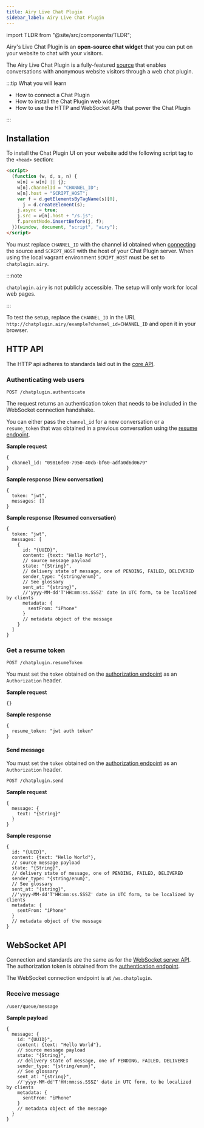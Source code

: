 ```yaml
---
title: Airy Live Chat Plugin
sidebar_label: Airy Live Chat Plugin
---
```


import TLDR from "@site/src/components/TLDR";

<TLDR>

Airy's Live Chat Plugin is an **open-source chat widget** that you can put on your website to chat with your visitors.

 </TLDR>

The Airy Live Chat Plugin is a fully-featured
[source](/getting-started/glossary#source) that enables conversations with
anonymous website visitors through a web chat plugin.

:::tip What you will learn

- How to connect a Chat Plugin
- How to install the Chat Plugin web widget
- How to use the HTTP and WebSocket APIs that power the Chat Plugin

:::

## Installation

To install the Chat Plugin UI on your website add the following script tag to
the `<head>` section:

```html
<script>
  (function (w, d, s, n) {
    w[n] = w[n] || {};
    w[n].channelId = "CHANNEL_ID";
    w[n].host = "SCRIPT_HOST";
    var f = d.getElementsByTagName(s)[0],
      j = d.createElement(s);
    j.async = true;
    j.src = w[n].host + "/s.js";
    f.parentNode.insertBefore(j, f);
  })(window, document, "script", "airy");
</script>
```

You must replace `CHANNEL_ID` with the channel id obtained when
[connecting](#connecting-a-channel) the source and `SCRIPT_HOST` with the host
of your Chat Plugin server. When using the local vagrant environment
`SCRIPT_HOST` must be set to `chatplugin.airy`.

:::note

`chatplugin.airy` is not publicly accessible. The setup will only work for local web pages.

:::

To test the setup, replace the `CHANNEL_ID` in the URL
`http://chatplugin.airy/example?channel_id=CHANNEL_ID` and open it in your
browser.

## HTTP API

The HTTP api adheres to standards laid out in the [core
API](/api/introduction#authentication).

### Authenticating web users

`POST /chatplugin.authenticate`

The request returns an authentication token that needs to be included in the
WebSocket connection handshake.

You can either pass the `channel_id` for a new conversation or a `resume_token` that was obtained in a
previous conversation using the [resume endpoint](#get-a-resume-token).

**Sample request**

```json5
{
  channel_id: "09816fe0-7950-40cb-bf60-adfa0d6d0679"
}
```

**Sample response (New conversation)**

```json5
{
  token: "jwt",
  messages: []
}
```

**Sample response (Resumed conversation)**

```json5
{
  token: "jwt",
  messages: [
    {
      id: "{UUID}",
      content: {text: "Hello World"},
      // source message payload
      state: "{String}",
      // delivery state of message, one of PENDING, FAILED, DELIVERED
      sender_type: "{string/enum}",
      // See glossary
      sent_at: "{string}",
      //'yyyy-MM-dd'T'HH:mm:ss.SSSZ' date in UTC form, to be localized by clients
      metadata: {
        sentFrom: "iPhone"
      }
      // metadata object of the message
    }
  ]
}
```

### Get a resume token

`POST /chatplugin.resumeToken`

You must set the `token` obtained on the [authorization endpoint](#authenticating-web-users) as an `Authorization`
header.

**Sample request**

```json5
{}
```

**Sample response**

```json5
{
  resume_token: "jwt auth token"
}
```

#### Send message

You must set the `token` obtained on the [authorization endpoint](#authenticating-web-users) as an `Authorization`
header.

`POST /chatplugin.send`

**Sample request**

```json5
{
  message: {
    text: "{String}"
  }
}
```

**Sample response**

```json5
{
  id: "{UUID}",
  content: {text: "Hello World"},
  // source message payload
  state: "{String}",
  // delivery state of message, one of PENDING, FAILED, DELIVERED
  sender_type: "{string/enum}",
  // See glossary
  sent_at: "{string}",
  //'yyyy-MM-dd'T'HH:mm:ss.SSSZ' date in UTC form, to be localized by clients
  metadata: {
    sentFrom: "iPhone"
  }
  // metadata object of the message
}
```

## WebSocket API

Connection and standards are the same as for the [WebSocket server
API](api/websocket.md). The authorization token is obtained from the
[authentication endpoint](#authenticating-web-users).

The WebSocket connection endpoint is at `/ws.chatplugin`.

### Receive message

`/user/queue/message`

**Sample payload**

```json5
{
  message: {
    id: "{UUID}",
    content: {text: "Hello World"},
    // source message payload
    state: "{String}",
    // delivery state of message, one of PENDING, FAILED, DELIVERED
    sender_type: "{string/enum}",
    // See glossary
    sent_at: "{string}",
    //'yyyy-MM-dd'T'HH:mm:ss.SSSZ' date in UTC form, to be localized by clients
    metadata: {
      sentFrom: "iPhone"
    }
    // metadata object of the message
  }
}
```
